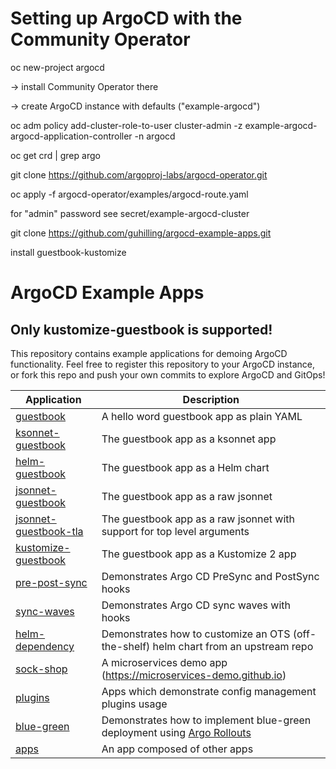 # Setting up ArgoCD with the Community Operator

oc new-project argocd

-> install Community Operator there

-> create ArgoCD instance with defaults ("example-argocd")

oc adm policy add-cluster-role-to-user cluster-admin -z example-argocd-argocd-application-controller -n argocd

oc get crd | grep argo


git clone https://github.com/argoproj-labs/argocd-operator.git

oc apply -f argocd-operator/examples/argocd-route.yaml

for "admin" password see secret/example-argocd-cluster

git clone https://github.com/guhilling/argocd-example-apps.git

install guestbook-kustomize


# ArgoCD Example Apps

## Only kustomize-guestbook is supported!

This repository contains example applications for demoing ArgoCD functionality. Feel free
to register this repository to your ArgoCD instance, or fork this repo and push your own commits
to explore ArgoCD and GitOps!

| Application | Description |
|-------------|-------------|
| [guestbook](guestbook/) | A hello word guestbook app as plain YAML |
| [ksonnet-guestbook](ksonnet-guestbook/) | The guestbook app as a ksonnet app |
| [helm-guestbook](helm-guestbook/) | The guestbook app as a Helm chart |
| [jsonnet-guestbook](jsonnet-guestbook/) | The guestbook app as a raw jsonnet |
| [jsonnet-guestbook-tla](jsonnet-guestbook-tla/) | The guestbook app as a raw jsonnet with support for top level arguments |
| [kustomize-guestbook](kustomize-guestbook/) | The guestbook app as a Kustomize 2 app |
| [pre-post-sync](pre-post-sync/) | Demonstrates Argo CD PreSync and PostSync hooks |
| [sync-waves](sync-waves/) | Demonstrates Argo CD sync waves with hooks |
| [helm-dependency](helm-dependency/) | Demonstrates how to customize an OTS (off-the-shelf) helm chart from an upstream repo |
| [sock-shop](sock-shop/) | A microservices demo app (https://microservices-demo.github.io) |
| [plugins](plugins/) | Apps which demonstrate config management plugins usage |
| [blue-green](blue-green/) | Demonstrates how to implement blue-green deployment using [Argo Rollouts](https://github.com/argoproj/argo-rollouts)
| [apps](apps/) | An app composed of other apps |
